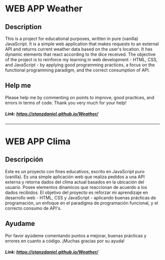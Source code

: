 # WEB APP Weather

## Description

This is a project for educational purposes, written in pure (vanilla) JavaScript. It is a simple web application that makes requests to an external API
and returns current weather data based on the user's location. It has dynamic elements that react according to the dice received.
The objective of the project is to reinforce my learning in web development - HTML, CSS, and JavaScript - by applying good programming practices,
a focus on the functional programming paradigm, and the correct consumption of API.

## Help me

Please help me by commenting on points to improve, good practices, and errors in terms of code. Thank you very much for your help!

##### *Link:* https://stanzdaniel.github.io/Weather/

***

# WEB APP Clima

## Descripción

Este es un proyecto con fines educativos, escrito en JavaScript puro (vanilla). Es una simple aplicación web que realiza pedidos a una API externa
y retorna dados del clima actual basados en la ubicación del usuario. Posee elementos dinamicos que reaccionan de acuerdo a los dados recibidos.
El objetivo del proyecto es reforzar mi aprendizaje en desarrollo web - HTML, CSS y JavaScript - aplicando buenas prácticas de programación,
un enfoque en el paradigma de programación funcional, y el correcto consumo de API's.

## Ayudame

Por favor ayúdeme comentando puntos a mejorar, buenas prácticas y errores en cuanto a código. ¡Muchas gracias por su ayuda!

##### *Link:* https://stanzdaniel.github.io/Weather/
